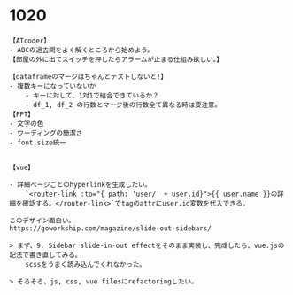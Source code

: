 
# 1020
    【ATcoder】
    - ABCの過去問をよく解くところから始めよう。
    【部屋の外に出てスイッチを押したらアラームが止まる仕組み欲しい。】

    【dataframeのマージはちゃんとテストしないと!】
    - 複数キーになっていないか
        - キーに対して、1対1で結合できているか？
        - df_1, df_2 の行数とマージ後の行数全て異なる時は要注意。
    【PPT】
    - 文字の色
    - ワーディングの簡潔さ
    - font size統一


    【vue】

    - 詳細ページごとのhyperlinkを生成したい。
        `<router-link :to="{ path: 'user/' + user.id}">{{ user.name }}の詳細を確認する。</router-link>`でtagのattrにuser.id変数を代入できる。

    このデザイン面白い。
    https://goworkship.com/magazine/slide-out-sidebars/
    
    > まず、9. Sidebar slide-in-out effectをそのまま実装し、完成したら、vue.jsの記法で書き直してみる。
        scssをうまく読み込んでくれなかった。

    > そろそろ、js, css, vue filesにrefactoringしたい。